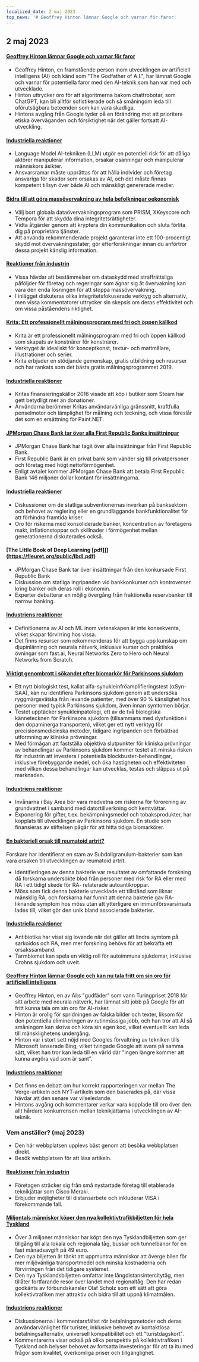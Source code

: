 ```yaml
---
localized_date: 2 maj 2023
top_news: '# Geoffrey Hinton lämnar Google och varnar för faror'
---
```


## 2 maj 2023

#### [Geoffrey Hinton lämnar Google och varnar för faror](https://www.nytimes.com/2023/05/01/technology/ai-google-chatbot-engineer-quits-hinton.html)

- Geoffrey Hinton, en framstående person inom utvecklingen av artificiell intelligens (AI) och känd som "The Godfather of A.I.", har lämnat Google och varnar för potentiella faror med den AI-teknik som han var med och utvecklade.
- Hinton uttrycker oro för att algoritmerna bakom chattrobotar, som ChatGPT, kan bli alltför sofistikerade och så småningom leda till oförutsägbara beteenden som kan vara skadliga.
- Hintons avgång från Google tyder på en förändring mot att prioritera etiska överväganden och försiktighet när det gäller fortsatt AI-utveckling.

#### [Industriella reaktioner](http://news.ycombinator.com/item?id=35771104)

- Language Model AI-tekniken (LLM) utgör en potentiell risk för att dåliga aktörer manipulerar information, orsakar osanningar och manipulerar människors åsikter.
- Ansvarsramar måste upprättas för att hålla individer och företag ansvariga för skador som orsakas av AI, och det måste finnas kompetent tillsyn över både AI och mänskligt genererade medier.

#### [Bidra till att göra massövervakning av hela befolkningar oekonomisk](https://prism-break.org/en/)

- Välj bort globala dataövervakningsprogram som PRISM, XKeyscore och Tempora för att skydda dina integritetsrättigheter.
- Vidta åtgärder genom att kryptera din kommunikation och sluta förlita dig på proprietära tjänster.
- Att använda rekommenderade projekt garanterar inte ett 100-procentigt skydd mot övervakningsstater; gör efterforskningar innan du anförtror dessa projekt känslig information.

#### [Reaktioner från industrin](http://news.ycombinator.com/item?id=35772005)

- Vissa hävdar att bestämmelser om dataskydd med straffrättsliga påföljder för företag och regeringar som ägnar sig åt övervakning kan vara den enda lösningen för att stoppa massövervakning.
- I inlägget diskuteras olika integritetsfokuserade verktyg och alternativ, men vissa kommentatorer uttrycker sin skepsis om deras effektivitet och om vissa påståendens riktighet.

#### [Krita: Ett professionellt målningsprogram med fri och öppen källkod](https://krita.org/en/)

- Krita är ett professionellt målningsprogram med fri och öppen källkod som skapats av konstnärer för konstnärer.
- Verktyget är idealiskt för konceptkonst, textur- och mattmålare, illustrationer och serier.
- Krita erbjuder en stödjande gemenskap, gratis utbildning och resurser och har rankats som det bästa gratis målningsprogrammet 2019.

#### [Industriella reaktioner](http://news.ycombinator.com/item?id=35771994)

- Kritas finansieringskällor 2016 visade att köp i butiker som Steam har gett betydligt mer än donationer.
- Användarna berömmer Kritas användarvänliga gränssnitt, kraftfulla penselmotor och lämplighet för målning och teckning, och vissa föreslår det som en ersättning för Paint.NET.

#### [JPMorgan Chase Bank tar över alla First Republic Banks insättningar](https://www.fdic.gov/news/press-releases/2023/pr23034.html)

- JPMorgan Chase Bank har tagit över alla insättningar från First Republic Bank.
- First Republic Bank är en privat bank som vänder sig till privatpersoner och företag med högt nettoförmögenhet.
- Enligt avtalet kommer JPMorgan Chase Bank att betala First Republic Bank 146 miljoner dollar kontant för insättningarna.

#### [Industriella reaktioner](http://news.ycombinator.com/item?id=35770048)

- Diskussioner om de statliga subventionernas inverkan på banksektorn och behovet av reglering eller en grundläggande bankfunktionalitet för att förhindra framtida kriser.
- Oro för riskerna med konsoliderade banker, koncentration av företagens makt, inflationstoppar och skillnader i förmögenhet mellan generationerna diskuterades också.

#### [The Little Book of Deep Learning [pdf]]](https://fleuret.org/public/lbdl.pdf)

- JPMorgan Chase Bank tar över insättningar från den konkursade First Republic Bank
- Diskussion om statliga ingripanden vid bankkonkurser och kontroverser kring banker och deras roll i ekonomin.
- Experter debatterar en möjlig övergång från fraktionella reservbanker till narrow banking.

#### [Industriens reaktioner](http://news.ycombinator.com/item?id=35767789)

- Definitionerna av AI och ML inom vetenskapen är inte konsekventa, vilket skapar förvirring hos vissa.
- Det finns resurser som rekommenderas för att bygga upp kunskap om djupinlärning och neurala nätverk, inklusive kurser och praktiska övningar som fast.ai, Neural Networks Zero to Hero och Neural Networks from Scratch.

#### [Viktigt genombrott i sökandet efter biomarkör för Parkinsons sjukdom](https://www.michaeljfox.org/publication/michael-j-fox-foundation-announces-significant-breakthrough-search-parkinsons-biomarker)

- Ett nytt biologiskt test, kallat alfa-synukleinfröamplifieringstest (αSyn-SAA), kan nu identifiera Parkinsons sjukdom genom att undersöka ryggmärgsvätska från levande patienter, med över 90 % känslighet hos personer med typisk Parkinsons sjukdom, även innan symtomen börjar.
- Testet upptäcker synukleinpatologi, ett av de två biologiska kännetecknen för Parkinsons sjukdom (tillsammans med dysfunktion i den dopaminerga transporten), vilket ger ett nytt verktyg för precisionsmedicinska metoder, tidigare ingripanden och förbättrad utformning av kliniska prövningar.
- Med förmågan att fastställa objektiva slutpunkter för kliniska prövningar av behandlingar av Parkinsons sjukdom kommer testet att minska risken för industrin att investera i potentiella blockbuster-behandlingar, inklusive förebyggande medel, och öka hastigheten och effektiviteten med vilken dessa behandlingar kan utvecklas, testas och släppas ut på marknaden.

#### [Industriens reaktioner](http://news.ycombinator.com/item?id=35770563)

- Invånarna i Bay Area bör vara medvetna om riskerna för förorening av grundvattnet i samband med datortillverkning och kemtvättar.
- Exponering för gifter, t.ex. bekämpningsmedel och tobaksprodukter, har kopplats till utvecklingen av Parkinsons sjukdom. En studie som finansieras av stiftelsen pågår för att hitta tidiga biomarkörer.

#### [En bakteriell orsak till reumatoid artrit?](https://www.the-scientist.com/news-opinion/a-bacterial-culprit-for-rheumatoid-arthritis-71088)

Forskare har identifierat en stam av Subdoligranulum-bakterier som kan vara orsaken till utvecklingen av reumatoid artrit.

- Identifieringen av denna bakterie var resultatet av omfattande forskning då forskarna undersökte blod från personer med risk för RA eller med RA i ett tidigt skede för RA- relaterade autoantikroppar.
- Möss som fick denna bakterie utvecklade ett tillstånd som liknar mänsklig RA, och forskarna har funnit att denna bakterie gav RA- liknande symptom hos möss utan att ytterligare en immunförsvarsinsats lades till, vilket gör den unik bland associerade bakterier.

#### [Industriella reaktioner](http://news.ycombinator.com/item?id=35775704)

- Antibiotika har visat sig lovande när det gäller att lindra symtom på sarkoidos och RA, men mer forskning behövs för att bekräfta ett orsakssamband.
- Tarmbiomet kan spela en viktig roll för autoimmuna sjukdomar, inklusive Crohns sjukdom och uveit.

#### [Geoffrey Hinton lämnar Google och kan nu tala fritt om sin oro för artificiell intelligens](https://www.theverge.com/2023/5/1/23706311/hinton-godfather-of-ai-threats-fears-warnings)

- Geoffrey Hinton, en av AI:s "gudfäder" som vann Turingpriset 2018 för sitt arbete med neurala nätverk, har lämnat sitt jobb på Google för att fritt kunna tala om sin oro för AI-risker.
- Hinton är orolig för spridningen av falska bilder och texter, liksom för den potentiella elimineringen av rutinmässiga jobb, och han tror att AI så småningom kan skriva och köra sin egen kod, vilket eventuellt kan leda till mänsklighetens undergång.
- Hinton var i stort sett nöjd med Googles förvaltning av tekniken tills Microsoft lanserade Bing, vilket tvingade Google att svara på samma sätt, vilket han tror kan leda till en värld där "ingen längre kommer att kunna avgöra vad som är sant".

#### [Industriens reaktioner](http://news.ycombinator.com/item?id=35771508)

- Det finns en debatt om hur korrekt rapporteringen var mellan The Verge-artikeln och NYT-artikeln som den baserades på, där vissa hävdar att den senare var vilseledande.
- Hintons avgång och kommentarer verkar vara kopplade till oro över den allt hårdare konkurrensen mellan teknikjättarna i utvecklingen av AI-teknik.

### Vem anställer? (maj 2023)

- Den här webbplatsen upplevs bäst genom att besöka webbplatsen direkt.
- Besök webbplatsen för att läsa artikeln.

#### [Reaktioner från industrin](http://news.ycombinator.com/item?id=35773707)

- Företagen sträcker sig från små nystartade företag till etablerade teknikjättar som Cisco Meraki.
- Erbjuder möjligheter till distansarbete och inkluderar VISA i förekommande fall.

#### [Miljontals människor köper den nya kollektivtrafikbiljetten för hela Tyskland](https://apnews.com/article/germany-public-transit-cheap-ticket-trains-metro-3d83f1a35ab8e3945b8034b9bd511c29)

- Över 3 miljoner människor har köpt den nya Tysklandbiljetten som ger tillgång till alla lokala och regionala tåg, bussar och tunnelbanor för en fast månadsavgift på 49 euro.
- Den nya biljetten är tänkt att uppmuntra människor att överge bilen för mer miljövänliga transportmedel och minska kostnaderna och förvirringen från det tidigare systemet.
- Den nya Tysklandsbiljetten omfattar inte långdistansintercitytåg, men tillåter fortfarande resor över landet med regionaltåg. Den har redan godkänts av förbundskansler Olaf Scholz som ett sätt att göra kollektivtrafiken mer attraktiv och bidra till att uppnå klimatmålen.

#### [Industriens reaktioner](http://news.ycombinator.com/item?id=35770816)

- Diskussionerna i kommentarsfältet rör betalningsmetoder och deras användarvänlighet för turister, inklusive behovet av kontaktlösa betalningsalternativ, universell kompatibilitet och ett "turistdagskort".
- Kommentarerna visar också på olika perspektiv på kollektivtrafiken i Tyskland och belyser behovet av fortsatta investeringar för att ta itu med frågor som kvalitet, överkomliga priser och tillgänglighet.
